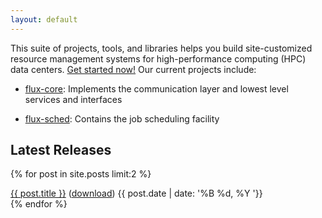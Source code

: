 ```yaml
---
layout: default
---
```


This suite of projects, tools, and libraries helps you build site-customized resource management systems for high-performance computing (HPC) data centers. [Get started now!](https://flux-framework.readthedocs.io/en/latest/quickstart.html) Our current projects include:

* [flux-core](https://github.com/flux-framework/flux-core): Implements the communication layer and lowest level services and interfaces

* [flux-sched](https://github.com/flux-framework/flux-sched): Contains the job scheduling facility

## Latest Releases

{% for post in site.posts limit:2 %}
  <div class="post-preview">
    <span class="post-title alignable pull-left"><a href="{{ post.url | prepend: site.baseurl }}">{{ post.title }}</a> (<a href="{{ post.download }}" target="___blank">download</a>)</span>
    <span class="post-time alignable pull-right"><time>{{ post.date | date: '%B %d, %Y '}}</time></span>
  <div style="clear:both"></div>
  </div>
{% endfor %}
